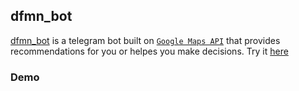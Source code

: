 ## dfmn_bot
[dfmn_bot](https://t.me/dfmn_bot) is a telegram bot built on [`Google Maps API`](https://developers.google.com/maps/documentation) that provides recommendations for you or helpes you make decisions.
Try it [here](https://t.me/dfmn_bot)

### Demo





